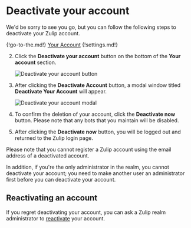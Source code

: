 # Deactivate your account

We'd be sorry to see you go, but you can follow the following steps to
deactivate your Zulip account.

{!go-to-the.md!} [Your Account](/#settings/your-account)
{!settings.md!}

2. Click the **Deactivate your account** button on the bottom of the
   **Your account** section.

    ![Deactivate your account button](/static/images/help/deactivate-account.png)

4. After clicking the **Deactivate Account** button, a modal window
   titled **Deactivate Your Account** will appear.

    ![Deactivate your account modal](/static/images/help/deactivate-modal.png)

5. To confirm the deletion of your account, click the **Deactivate
   now** button. Please note that any bots that you maintain will be
   disabled.

6. After clicking the **Deactivate now** button, you will be logged
   out and returned to the Zulip login page.

Please note that you cannot register a Zulip account using the email
address of a deactivated account.

In addition, if you're the only administrator in the realm, you cannot
deactivate your account; you need to make another user an
administrator first before you can deactivate your account.

## Reactivating an account

If you regret deactivating your account, you can ask a Zulip realm
administrator to
[reactivate](/help/deactivate-or-reactivate-a-user#reactivate-a-user)
your account.
